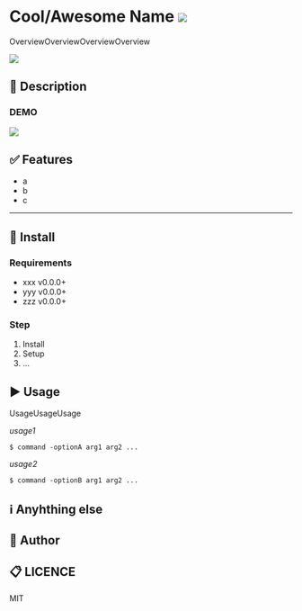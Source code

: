 # Cool/Awesome Name ![](https://dummyimage.com/64&text=logo)
<!-- add logo image if you like -->

OverviewOverviewOverviewOverview
<!-- One sentence about your product and what it dose.-->

![](	https://img.shields.io/circleci/project/github/RedSparr0w/node-csgo-parser.svg)
<!-- add ci status badge -->

## :pushpin: Description

### DEMO

![](https://dummyimage.com/320x160&text=demo-image)
<!-- add gif image if you like -->

## :white_check_mark: Features
<!-- list up your product features. -->
- a
- b
- c

---

## :floppy_disk: Install
### Requirements
<!-- show dependencies first -->
* xxx v0.0.0+
* yyy v0.0.0+
* zzz v0.0.0+

### Step
1. Install
1. Setup
1. ...

## :arrow_forward: Usage
UsageUsageUsage
<!-- show basic usage -->

*usage1*
```
$ command -optionA arg1 arg2 ...
```

*usage2*
```
$ command -optionB arg1 arg2 ...
```

## :information_source: Anyhthing else
<!-- show how to test, how to contribute -->

## :pencil: Author
<!-- your name -->

## :clipboard: LICENCE
MIT